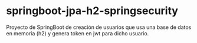 # springboot-jpa-h2-springsecurity
Proyecto de SpringBoot de creación de usuarios que usa una base de datos en memoria (h2) y genera token en jwt para dicho usuario.
